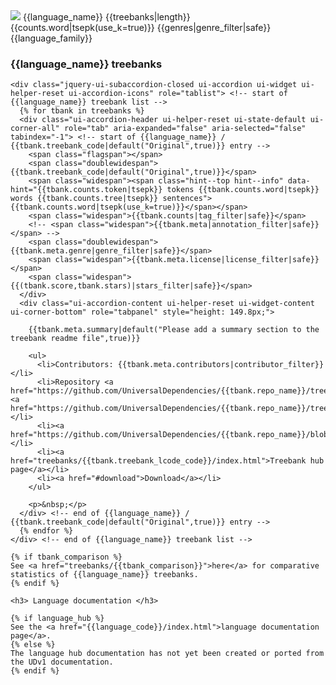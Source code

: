   <!-- Except for class="jquery-ui-subaccordion-closed", all attributes of the accordion-related div elements can be generated during initialization of the page. However, the initialization takes up to 10 seconds and we want something reasonably nice to be visible as soon as possible. -->
  <div class="ui-accordion-header ui-helper-reset ui-state-default ui-corner-all" role="tab" aria-expanded="false" aria-selected="false" tabindex="-1"> <!-- start of {{language_name}} accordion row -->
    <span class="flagspan"><img class="flag" src="flags/svg/{{flag}}.svg" /></span>
    <span class="doublewidespan">{{language_name}}</span>
    <span class="widespan"><span class="hint--top hint--info" data-hint="{{treebanks|length}} treebank{% if treebanks|length > 1 %}s{% endif %}">{{treebanks|length}}</span></span>
    <span class="widespan"><span class="hint--top hint--info" data-hint="{{counts.token|tsepk}} tokens {{counts.word|tsepk}} words {{counts.tree|tsepk}} sentences">{{counts.word|tsepk(use_k=true)}}</span></span>
    <!-- English has so many genres that they no longer fit in doublewidespan. -->
    <span class="triplewidespan">{{genres|genre_filter|safe}}</span>
    <span class="triplewidespan">{{language_family}}</span>
  </div> <!-- end of {{language_name}} accordion row -->

  <div class="ui-accordion-content ui-helper-reset ui-widget-content ui-corner-bottom" style="" role="tabpanel"> <!-- start of {{language_name}} accordion body -->
  <!--initial style="height:558.8px; display: none" would make the page a bit better before setup is done but the height of the subaccordions would not be measured correctly-->

  <!-- empty space so tooltip fits -->
  <h3>{{language_name}} treebanks</h3>

    <div class="jquery-ui-subaccordion-closed ui-accordion ui-widget ui-helper-reset ui-accordion-icons" role="tablist"> <!-- start of {{language_name}} treebank list -->
      {% for tbank in treebanks %}
      <div class="ui-accordion-header ui-helper-reset ui-state-default ui-corner-all" role="tab" aria-expanded="false" aria-selected="false" tabindex="-1"> <!-- start of {{language_name}} / {{tbank.treebank_code|default("Original",true)}} entry -->
	    <span class="flagspan"></span>
	    <span class="doublewidespan">{{tbank.treebank_code|default("Original",true)}}</span>
	    <span class="widespan"><span class="hint--top hint--info" data-hint="{{tbank.counts.token|tsepk}} tokens {{tbank.counts.word|tsepk}} words {{tbank.counts.tree|tsepk}} sentences">{{tbank.counts.word|tsepk(use_k=true)}}</span></span>
	    <span class="widespan">{{tbank.counts|tag_filter|safe}}</span>
	    <!-- <span class="widespan">{{tbank.meta|annotation_filter|safe}}</span> -->
	    <span class="doublewidespan">{{tbank.meta.genre|genre_filter|safe}}</span>
	    <span class="widespan">{{tbank.meta.license|license_filter|safe}}</span>
	    <span class="widespan">{{(tbank.score,tbank.stars)|stars_filter|safe}}</span>
	  </div>
	  <div class="ui-accordion-content ui-helper-reset ui-widget-content ui-corner-bottom" role="tabpanel" style="height: 149.8px;">

	    {{tbank.meta.summary|default("Please add a summary section to the treebank readme file",true)}}

	    <ul>
	      <li>Contributors: {{tbank.meta.contributors|contributor_filter}} </li>
          <li>Repository <a href="https://github.com/UniversalDependencies/{{tbank.repo_name}}/tree/master">master</a> <a href="https://github.com/UniversalDependencies/{{tbank.repo_name}}/tree/dev">dev</a></li>
          <li><a href="https://github.com/UniversalDependencies/{{tbank.repo_name}}/blob/{{tbank.repo_branch}}/{{tbank.readme_file}}">README</a></li>
	      <li><a href="treebanks/{{tbank.treebank_lcode_code}}/index.html">Treebank hub page</a></li>
	      <li><a href="#download">Download</a></li>
	    </ul>

	    <p>&nbsp;</p>
	  </div> <!-- end of {{language_name}} / {{tbank.treebank_code|default("Original",true)}} entry -->
      {% endfor %}
    </div> <!-- end of {{language_name}} treebank list -->

    {% if tbank_comparison %}
    See <a href="treebanks/{{tbank_comparison}}">here</a> for comparative statistics of {{language_name}} treebanks.
    {% endif %}

    <h3> Language documentation </h3>

    {% if language_hub %}
    See the <a href="{{language_code}}/index.html">language documentation page</a>.
    {% else %}
    The language hub documentation has not yet been created or ported from the UDv1 documentation.
    {% endif %}

  </div> <!-- end of {{language_name}} accordion body -->

